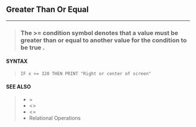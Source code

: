## Greater Than Or Equal
---
<blockquote>

### The >= condition symbol denotes that a value must be greater than or equal to another value for the condition to be true .

</blockquote>

#### SYNTAX

<blockquote>

`IF x >= 320 THEN PRINT "Right or center of screen"`

</blockquote>

#### SEE ALSO

<blockquote>

* =
* <>
* <=
* Relational Operations

</blockquote>
